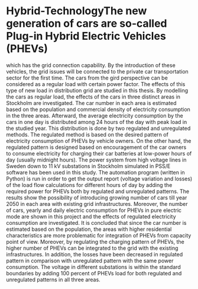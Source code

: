 # Hybrid-TechnologyThe new generation of cars are so-called Plug-in Hybrid Electric Vehicles (PHEVs)
which has the grid connection capability. By the introduction of these vehicles, the
grid issues will be connected to the private car transportation sector for the first
time. The cars from the gird perspective can be considered as a regular load with
certain power factor. The effects of this type of new load in distribution grid are
studied in this thesis.
By modelling the cars as regular load, the effects of the cars in three distinct areas in
Stockholm are investigated. The car number in each area is estimated based on the
population and commercial density of electricity consumption in the three areas.
Afterward, the average electricity consumption by the cars in one day is distributed
among 24 hours of the day with peak load in the studied year. This distribution is
done by two regulated and unregulated methods.
The regulated method is based on the desired pattern of electricity consumption of
PHEVs by vehicle owners. On the other hand, the regulated pattern is designed
based on encouragement of the car owners to consume electricity for charging their
car batteries at low-power hours of day (usually midnight hours).
The power system from high voltage lines in Sweden down to 11 kV substations in
Stockholm simulated in PSS/E software has been used in this study. The automation
program (written in Python) is run in order to get the output report (voltage
variation and losses) of the load flow calculations for different hours of day by
adding the required power for PHEVs both by regulated and unregulated patterns.
The results show the possibility of introducing growing number of cars till year 2050
in each area with existing grid infrastructures. Moreover, the number of cars, yearly
and daily electric consumption for PHEVs in pure electric mode are shown in this
project and the effects of regulated electricity consumption are investigated.
It is concluded that since the car number is estimated based on the population, the
areas with higher residential characteristics are more problematic for integration of
PHEVs from capacity point of view. Moreover, by regulating the charging pattern of
PHEVs, the higher number of PHEVs can be integrated to the grid with the existing
infrastructures. In addition, the losses have been decreased in regulated pattern in
comparison with unregulated pattern with the same power consumption. The
voltage in different substations is within the standard boundaries by adding 100
percent of PHEVs load for both regulated and unregulated patterns in all three areas. 
